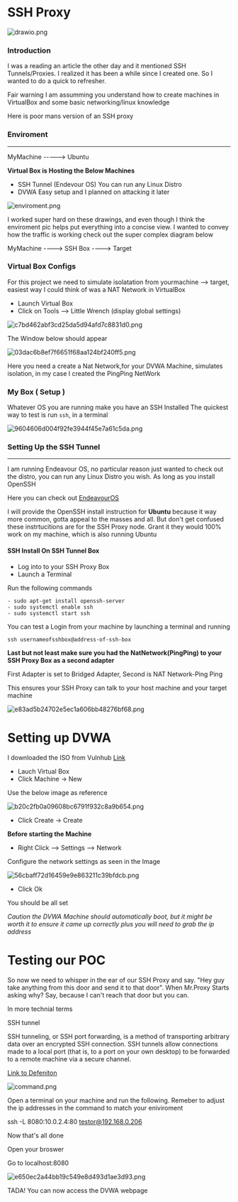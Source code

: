 # SSH Proxy

![drawio.png](./_resources/drawio.png)

### Introduction

I was a reading an article the other day and it mentioned SSH Tunnels/Proxies. I realized it has been a while since I created one. So I wanted to do a quick to refresher.

Fair warning I am assumming you understand how to create machines in VirtualBox and some basic networking/linux knowledge

Here is poor mans version of an SSH proxy

### Enviroment
* * *
MyMachine -----> Ubuntu

**Virtual Box is Hosting the Below Machines**

- SSH Tunnel	(Endevour OS) You can run any Linux Distro
- DVWA  Easy setup and I planned on attacking it later

![enviroment.png](./_resources/enviroment.png)

I worked super hard on these drawings, and even though I think the enviroment pic helps put everything into a concise view. I wanted to convey how the traffic is working check out the super complex diagram below

MyMachine ----> SSH Box ----> Target 

### Virtual Box Configs

For this project we need to simulate isolatation from yourmachine --> target, easiest way I could think of was a NAT Network in VirtualBox

- Launch Virtual Box 
- Click on Tools --> Little Wrench (display global settings)

![c7bd462abf3cd25da5d94afd7c8831d0.png](./_resources/c7bd462abf3cd25da5d94afd7c8831d0.png)

The Window below should appear

![03dac6b8ef7f6651f68aa124bf240ff5.png](./_resources/03dac6b8ef7f6651f68aa124bf240ff5.png)

Here you need a create a Nat Network,for your DVWA Machine, simulates isolation, in my case I created the PingPing NetWork

### My Box ( Setup )

Whatever OS you are running make you have an SSH Installed
The quickest way to test is run `ssh`, in a terminal

![9604606d004f92fe3944f45e7a61c5da.png](./_resources/9604606d004f92fe3944f45e7a61c5da.png)

###  Setting Up  the SSH Tunnel
* * *

I am running Endeavour OS, no particular reason just wanted to check out the distro, you can run any Linux Distro you wish. As long as you install OpenSSH

Here you can check out [EndeavourOS](https://endeavouros.com/)

I will provide the OpenSSH install instruction for **Ubuntu** because it way more common, gotta appeal to the masses and all. But don't get confused these instrtucitions are for the SSH Proxy node. Grant it  they would  100% work on my machine, which is also running Ubuntu

#### SSH Install On SSH Tunnel Box

- Log into to your SSH Proxy Box
- Launch a Terminal

Run the following commands

	- sudo apt-get install openssh-server
	- sudo systemctl enable ssh
	- sudo systemctl start ssh


You can test a Login from your machine by launching a terminal and running

`ssh usernameofsshbox@address-of-ssh-box`

**Last but not least make sure you had the NatNetwork(PingPing) to your SSH Proxy Box as a second adapter** 

First Adapter is set to Bridged Adapter, Second is NAT Network-Ping Ping

This ensures your SSH Proxy can talk to your host machine and your target machine

![e83ad5b24702e5ec1a606bb48276bf68.png](./_resources/e83ad5b24702e5ec1a606bb48276bf68.png)

# Setting up DVWA 

I downloaded the ISO from Vulnhub [Link](https://www.vulnhub.com/entry/damn-vulnerable-web-application-dvwa-107,43/)

- Lauch Virtual Box
- Click Machine -> New

Use the below image as reference

![b20c2fb0a09608bc6791f932c8a9b654.png](./_resources/b20c2fb0a09608bc6791f932c8a9b654.png)

- Click Create -> Create

**Before starting the Machine**

- Right Click --> Settings --> Network 

Configure the network settings as seen in the Image

![56cbaff72d16459e9e863211c39bfdcb.png](./_resources/56cbaff72d16459e9e863211c39bfdcb.png)

- Click Ok

You should be all set

*Caution the DVWA Machine should automatically boot, but it might be worth it to ensure it came up correctly plus you will need to grab the ip address*


# Testing our POC

So now we need to whisper in the ear of our SSH Proxy and say. "Hey guy take anything from this door and send it to that door". When Mr.Proxy Starts asking why? Say, because I can't reach that door but you can.

In more technial terms

SSH tunnel

SSH tunneling, or SSH port forwarding, is a method of transporting arbitrary data over an encrypted SSH connection. SSH tunnels allow connections made to a local port (that is, to a port on your own desktop) to be forwarded to a remote machine via a secure channel.

[Link to Defeniton](https://www.concordia.ca/ginacody/aits/support/faq/ssh-tunnel.html)


![command.png](./_resources/command.png)


Open a terminal on your machine and run the following. Remeber to adjust the ip addresses in the command to match your eniviroment 

ssh -L 8080:10.0.2.4:80 testor@192.168.0.206


Now that's all done

Open your broswer

Go to localhost:8080

![e650ec2a44bb19c549e8d493d1ae3d93.png](./_resources/e650ec2a44bb19c549e8d493d1ae3d93.png)

TADA! You can now access the DVWA webpage 
